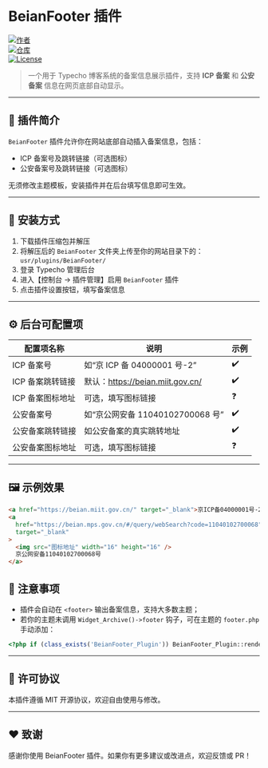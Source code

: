 # BeianFooter 插件

[![作者](https://img.shields.io/badge/Author-JoyNop-blue?style=flat-square&logo=github)](https://github.com/JoyNop)  
[![仓库](https://img.shields.io/badge/GitHub-Repository-black?style=flat-square&logo=github&logoColor=white)](https://github.com/JoyNop/BeianFooter)  
[![License](https://img.shields.io/github/license/JoyNop/BeianFooter?style=flat-square)](https://github.com/JoyNop/BeianFooter/blob/main/LICENSE)

> 一个用于 Typecho 博客系统的备案信息展示插件，支持 **ICP 备案** 和 **公安备案** 信息在网页底部自动显示。

---

## 📌 插件简介

`BeianFooter` 插件允许你在网站底部自动插入备案信息，包括：

- ICP 备案号及跳转链接（可选图标）
- 公安备案号及跳转链接（可选图标）

无须修改主题模板，安装插件并在后台填写信息即可生效。

---

## 🔧 安装方式

1. 下载插件压缩包并解压
2. 将解压后的 `BeianFooter` 文件夹上传至你的网站目录下的：  
   `usr/plugins/BeianFooter/`
3. 登录 Typecho 管理后台
4. 进入【控制台 → 插件管理】启用 `BeianFooter` 插件
5. 点击插件设置按钮，填写备案信息

---

## ⚙️ 后台可配置项

| 配置项名称       | 说明                             | 示例 |
| ---------------- | -------------------------------- | ---- |
| ICP 备案号       | 如“京 ICP 备 04000001 号-2”      | ✔️   |
| ICP 备案跳转链接 | 默认：https://beian.miit.gov.cn/ | ✔️   |
| ICP 备案图标地址 | 可选，填写图标链接               | ❓   |
| 公安备案号       | 如“京公网安备 11040102700068 号” | ✔️   |
| 公安备案跳转链接 | 如公安备案的真实跳转地址         | ✔️   |
| 公安备案图标地址 | 可选，填写图标链接               | ❓   |

---

## 🖼 示例效果

```html
<a href="https://beian.miit.gov.cn/" target="_blank">京ICP备04000001号-2</a>
<a
  href="https://beian.mps.gov.cn/#/query/webSearch?code=11040102700068"
  target="_blank"
>
  <img src="图标地址" width="16" height="16" />
  京公网安备11040102700068号
</a>
```

## 📎 注意事项

- 插件会自动在 `<footer>` 输出备案信息，支持大多数主题；
- 若你的主题未调用 `Widget_Archive()->footer` 钩子，可在主题的 `footer.php` 手动添加：

```php
<?php if (class_exists('BeianFooter_Plugin')) BeianFooter_Plugin::render(); ?>
```

---

## 📄 许可协议

本插件遵循 MIT 开源协议，欢迎自由使用与修改。

---

## ❤️ 致谢

感谢你使用 BeianFooter 插件。如果你有更多建议或改进点，欢迎反馈或 PR！
